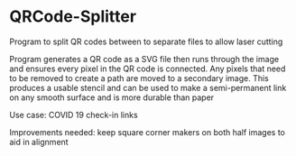 # QRCode-Splitter
Program to split QR codes between to separate files to allow laser cutting  


Program generates a QR code as a SVG file then runs through the image and ensures every pixel in the QR code is connected. Any pixels that need to be removed to create a path are moved to a secondary image.
This produces a usable stencil and can be used to make a semi-permanent link on any smooth surface and is more durable than paper

Use case: COVID 19 check-in links

Improvements needed: keep square corner makers on both half images to aid in alignment
